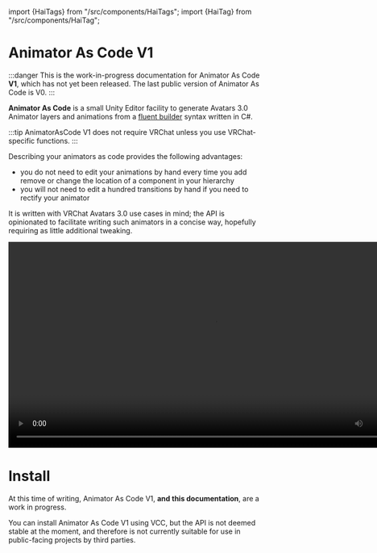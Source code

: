 ﻿import {HaiTags} from "/src/components/HaiTags";
import {HaiTag} from "/src/components/HaiTag";

# Animator As Code V1

<HaiTags>
<HaiTag isUniversal={true} />
</HaiTags>

:::danger
This is the work-in-progress documentation for Animator As Code **V1**, which has not yet been released. The last public version of Animator As Code is V0.
:::

**Animator As Code** is a small Unity Editor facility to generate Avatars 3.0 Animator layers and animations from a [fluent builder](https://en.wikipedia.org/wiki/Fluent_interface) syntax written in C#.

:::tip
AnimatorAsCode V1 does not require VRChat unless you use VRChat-specific functions.
:::

Describing your animators as code provides the following advantages:

- you do not need to edit your animations by hand every time you add remove or change the location of a component in your hierarchy
- you will not need to edit a hundred transitions by hand if you need to rectify your animator

It is written with VRChat Avatars 3.0 use cases in mind; the API is opinionated to facilitate writing such animators in a concise way, hopefully requiring as little additional tweaking.

<video controls width="816" autostart="false">
    <source src="/unsorted_ghc/157751278-475538c7-3310-4fa5-9a87-3651c85eaa1c.mp4" />
</video>

# Install

At this time of writing, Animator As Code V1, **and this documentation**, are a work in progress.

You can install Animator As Code V1 using VCC, but the API is not deemed stable at the moment, and therefore is not currently suitable
for use in public-facing projects by third parties.
